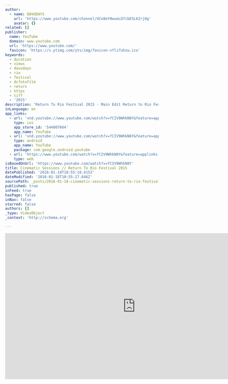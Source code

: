 ```yaml
---
author:
  - name: DAVODAYS
    url: 'https://www.youtube.com/channel/UCe8eY0wueLD7cbE5L6Zrj0g'
    avatar: {}
related: []
publisher:
  name: YouTube
  domain: www.youtube.com
  url: 'https://www.youtube.com/'
  favicon: 'https://s.ytimg.com/yts/img/favicon-vflz7uhzw.ico'
keywords:
  - duration
  - views
  - davodays
  - rio
  - festival
  - dcfotofilm
  - return
  - https
  - tiff
  - '2015'
description: 'Return To Rio Festival 2015 - Main Edit Return to Rio Festival was absouletly amazing, what a crazy festival to go to just outside of Sydney in Wisemans Ferry area. The costumes and outfits where amazing, everyone put in such great effort. The Djs and event setup was spectaular as well.'
inLanguage: en
app_links:
  - url: 'vnd.youtube://www.youtube.com/watch?v=fCIV9WhkN8Y&feature=applinks'
    type: ios
    app_store_id: '544007664'
    app_name: YouTube
  - url: 'vnd.youtube://www.youtube.com/watch?v=fCIV9WhkN8Y&feature=applinks'
    type: android
    app_name: YouTube
    package: com.google.android.youtube
  - url: 'https://www.youtube.com/watch?v=fCIV9WhkN8Y&feature=applinks'
    type: web
isBasedOnUrl: 'https://www.youtube.com/watch?v=fCIV9WhkN8Y'
title: Cinematic Sessions // Return To Rio Festival 2015
datePublished: '2016-01-18T10:55:18.415Z'
dateModified: '2016-01-18T10:55:17.646Z'
sourcePath: _posts/2016-01-18-cinematic-sessions-return-to-rio-festival-2015.md
published: true
inFeed: true
hasPage: false
inNav: false
starred: false
authors: []
_type: VideoObject
_context: 'http://schema.org'

---
```

<iframe src="https://cdn.embedly.com/widgets/media.html?src=https%3A%2F%2Fwww.youtube.com%2Fembed%2FfCIV9WhkN8Y%3Ffeature%3Doembed&amp;url=https%3A%2F%2Fwww.youtube.com%2Fwatch%3Fv%3DfCIV9WhkN8Y&amp;image=https%3A%2F%2Fi.ytimg.com%2Fvi%2FfCIV9WhkN8Y%2Fhqdefault.jpg&amp;key=b7d04c9b404c499eba89ee7072e1c4f7&amp;type=text%2Fhtml&amp;schema=youtube" width="854" height="480" scrolling="no" frameborder="0" allowfullscreen="allowfullscreen" style=""></iframe>